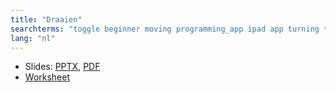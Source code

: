 ```yaml
---
title: "Draaien"
searchterms: "toggle beginner moving programming_app ipad app turning tablet pivot spin point android draaien"
lang: "nl"
---
```

 <ul>
 <li class="ng-binding">Slides:
 <a href="ProgrammingLessons/beginner/Turning.pptx">PPTX</a>,
 <a href="ProgrammingLessons/beginner/Turning.pdf">PDF</a>
 </li>
 <li><a href="ProgrammingLessons/beginner/Turning.docx">Worksheet</a>
 </li>

 </ul>
